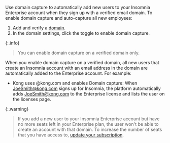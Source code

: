 Use domain capture to automatically add new users to your Insomnia Enterprise account when they sign up with a verified email domain.
To enable domain capture and auto-capture all new employees:
1. Add and verify a [domain](https://app.insomnia.rest/app/enterprise/domains/list).
1. In the domain settings, click the toggle to enable domain capture.

{:.info}
> You can enable domain capture on a verified domain only.

When you enable domain capture on a verified domain, all new users that create an Insomnia account with an email address in the domain are automatically added to the Enterprise account. For example:

- Kong uses @kong.com and enables Domain capture: When JoeSmith@kong.com signs up for Insomnia, the platform automatically adds JoeSmith@kong.com to the Enterprise license and lists the user on the licenses page.

{:.warning}
> If you add a new user to your Insomnia Enterprise account but have no more seats left in your Enterprise plan, the user won't be able to create an account with that domain. To increase the number of seats that you have access to, [update your subscription](/insomnia/accounts/#how-do-i-increase-the-number-of-seats-on-my-team).